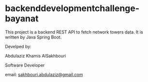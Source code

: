 # backenddevelopmentchallenge-bayanat
 
This project is a backend REST API to fetch network towers data. It is written by Java Spring Boot.

Develped by:

Abdulaziz Khamis AlSakhbouri

Software Developer

email: sakhbouri.abdulaziz@gmail.com
